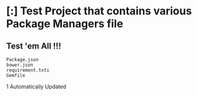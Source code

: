 # [:] Test Project that contains various Package Managers file



## Test 'em All !!!


```
Package.json
bower.json
requirement.txti
Gemfile
```
1
Automatically Updated
